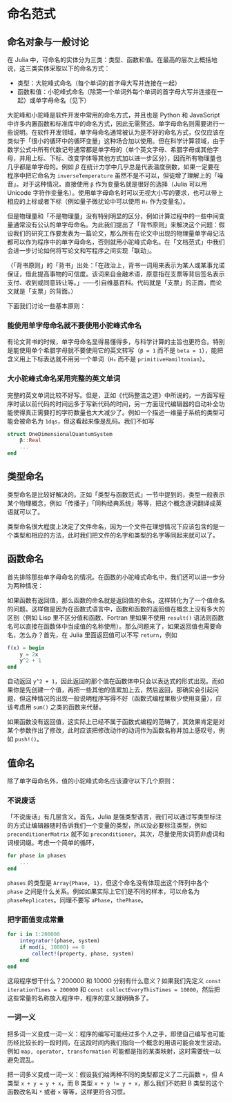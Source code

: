 # 命名范式

## 命名对象与一般讨论

在 Julia 中，可命名的实体分为三类：类型、函数和值。在最高的层次上概括地说，这三类实体采取以下的命名方式：

- 类型：大驼峰式命名（每个单词的首字母大写并连接在一起）
- 函数和值：小驼峰式命名（除第一个单词外每个单词的首字母大写并连接在一起）或单字母命名（见下）

大驼峰和小驼峰是软件开发中常用的命名方式，并且也是 Python 和 JavaScript 中许多内置函数和标准库中的命名方式，因此无需赘述。单字母命名则需要进行一些说明。在软件开发领域，单字母命名通常被认为是不好的命名方式，仅仅应该在类似于「很小的循环中的循环变量」这种场合加以使用。但在科学计算领域，由于数学公式中所有代数记号通常都是单字母的（单个英文字母、希腊字母或其他字母，并用上标、下标、改变字体等其他方式加以进一步区分），因而所有物理量也几乎都是单字母的。例如 $\beta$ 在统计力学中几乎总是代表温度倒数，如果一定要在程序中把它命名为 `inverseTemperature` 虽然不是不可以，但徒增了理解上的「噪音」。对于这种情况，直接使用 `β` 作为变量名就是很好的选择（Julia 可以用 Unicode 字符作变量名）。使用单字母命名时可以无视大小写的要求，也可以带上相应的上标或者下标（例如量子微扰论中可以使用 `H₀` 作为变量名）。

但是物理量和「不是物理量」没有特别明显的区分，例如计算过程中的一些中间变量通常没有公认的单字母命名。为此我们提出了「背书原则」来解决这个问题：假设我们的研究工作要发表为一篇论文，那么所有在论文中出现的物理量单字母记法都可以作为程序中的单字母命名，否则就用小驼峰式命名。在「文档范式」中我们会进一步讨论如何将写论文和写程序之间实现「联动」。

（「背书原则」的「背书」出处：「在政治上，背书一词用来表示为某人或某事允诺保证，借此提高事物的可信度。该词来自金融术语，原意指在支票等背后签名表示支付、收到或同意转让等。」——引自维基百科。代码就是「支票」的正面，而论文就是「支票」的背面。）

下面我们讨论一些基本原则：

### 能使用单字母命名就不要使用小驼峰式命名

有论文背书的时候，单字母命名显得易懂得多，与科学计算的主旨也更符合。特别是能使用单个希腊字母就不要使用它的英文转写（`β = 1` 而不是 `beta = 1`），能把含义用上下标表达就不用另一个单词（`H₀` 而不是 `primitiveHamiltonian`）。

### 大小驼峰式命名采用完整的英文单词

完整的英文单词比较不好写。但是，正如《代码整洁之道》中所说的，一方面写程序时读以前代码的时间远多于写新代码的时间，另一方面现代编辑器的自动补全功能使得真正需要打的字符数量也大大减少了。例如一个描述一维量子系统的类型可能会被命名为 `1dqs`，但这看起来像是乱码。我们不如写

```julia
struct OneDimensionalQuantumSystem
    β::Real
    ...
end
```

## 类型命名

类型命名是比较好解决的。正如「类型与函数范式」一节中提到的，类型一般表示某个物理概念，例如「传播子」「同构经典系统」等等，把这个概念逐词翻译成英语就可以了。

类型命名很大程度上决定了文件命名，因为一个文件在理想情况下应该包含的是一个类型和相应的方法，此时我们把文件的名字和类型的名字等同起来就可以了。

## 函数命名

首先排除那些单字母命名的情况。在函数的小驼峰式命名中，我们还可以进一步分为两种情况：

如果函数有返回值，那么函数的命名就是返回值的命名，这样转化为了一个值命名的问题。这样做是因为在函数式语言中，函数和函数的返回值在概念上没有多大的区别（例如 Lisp 里不区分值和函数、Fortran 里如果不使用 `result()` 语法则函数名可以直接在函数体中当成值的名称使用）。那么问题来了，如果返回值也需要命名，怎么办？首先，在 Julia 里面返回值可以不写 `return`，例如

```julia
f(x) = begin
    y = 2x
    y^2 + 1
end
```

自动返回 `y^2 + 1`，因此返回的那个值在函数体中只会以表达式的形式出现。而如果你是先创建一个值，再把一些其他的值累加上去，然后返回，那确实会引起问题，但这种情况的出现一般说明程序写得不好（函数式编程里极少使用变量），应该考虑用 `sum()` 之类的函数来代替。

如果函数没有返回值，这实际上已经不属于函数式编程的范畴了，其效果肯定是对某个参数作出了修改，此时应该把修改动作的动词作为函数名称并加上感叹号，例如 `push!()`。

## 值命名

除了单字母命名外，值的小驼峰式命名应该遵守以下几个原则：

### 不说废话

「不说废话」有几层含义。首先，Julia 是强类型语言，我们可以通过写类型标注的方式让编辑器随时告诉我们一个变量的类型，所以没必要标注类型，例如 `preconditionerMatrix` 就不如 `preconditioner`。其次，尽量使用实词而非虚词和词根词缀。考虑一个简单的循环，

```julia
for phase in phases
    ...
end
```

`phases` 的类型是 `Array{Phase, 1}`，但这个命名没有体现出这个阵列中各个 `phase` 之间是什么关系。例如如果实际上它们是不同的样本，可以命名为 `phaseReplicates`。同理不要写 `aPhase`，`thePhase`。

### 把字面值变成常量

```julia
for i in 1:200000
    integrator!(phase, system)
    if mod(i, 10000) == 0
        collect!(property, phase, system)
    end
end
```

这段程序想干什么？200000 和 10000 分别有什么意义？如果我们先定义 `const iterationTimes = 200000` 和 `const collectEveryThisTimes = 10000`，然后把这些常量的名称放入程序中，程序的意义就明确多了。

### 一词一义

把多词一义变成一词一义：程序的编写可能经过多个人之手，即使自己编写也可能历经比较长的一段时间，在这段时间内我们指向一个概念的用语可能会发生波动。例如 `map, operator, transformation` 可能都是指的某类映射，这时需要统一以避免混乱。

把一词多义变成一词一义：假设我们给两种不同的类型都定义了二元函数 `+`，但 A 类型 `x + y = y + x`，而 B 类型 `x + y != y + x`，那么我们不妨把 B 类型的这个函数改名叫 `*` 或者 `×` 等等，这样更符合习惯。
